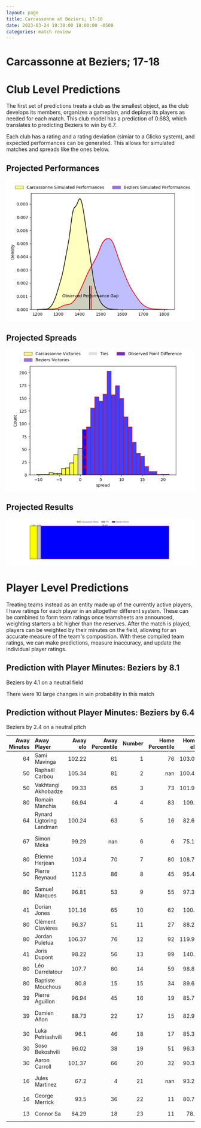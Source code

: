 ```yaml
---  
layout: page  
title: Carcassonne at Beziers; 17-18  
date: 2023-03-24 19:30:00 18:00:00 -0500  
categories: match review  
---
```

# Carcassonne at Beziers; 17-18

# Club Level Predictions


The first set of predictions treats a club as the smallest object, as the club develops its members, organizes a gameplan, and deploys its players as needed for each match. This club model has a prediction of 0.683, which translates to predicting Beziers to win by 6.7.

Each club has a rating and a rating deviation (simiar to a Glicko system), and expected performances can be generated. This allows for simulated matches and spreads like the ones below.
## Projected Performances


![Projected Performances](plots/performances_2023-03-24-Beziers-Carcassonne.png)
## Projected Spreads


![Projected Spreads](plots/spreads_2023-03-24-Beziers-Carcassonne.png)
## Projected Results


![Projected Results](plots/resultbar_2023-03-24-Beziers-Carcassonne.png)
# Player Level Predictions


Treating teams instead as an entity made up of the currently active players, I have ratings for each player in an altogether different system. These can be combined to form team ratings once teamsheets are announced, weighting starters a bit higher than the reserves. After the match is played, players can be weighted by their minutes on the field, allowing for an accurate measure of the team's composition. With these compiled team ratings, we can make predictions, measure inaccuracy, and update the individual player ratings.
## Prediction with Player Minutes: Beziers by 8.1


Beziers by 4.1 on a neutral field

There were 10 large changes in win probability in this match
## Prediction without Player Minutes: Beziers by 6.4


Beziers by 2.4 on a neutral pitch



|   Away Minutes | Away Player              |   Away elo |   Away Percentile |   Number |   Home Percentile |   Home elo | Home Player           |   Home Minutes |
|---------------:|:-------------------------|-----------:|------------------:|---------:|------------------:|-----------:|:----------------------|---------------:|
|             64 | Sami Mavinga             |     102.22 |                61 |        1 |                76 |     103.07 | Giorgi Akhaladze      |             56 |
|             50 | Raphaël Carbou           |     105.34 |                81 |        2 |               nan |     100.45 | Yvann Lalevee         |             56 |
|             50 | Vakhtangi Akhobadze      |      99.33 |                65 |        3 |                73 |     101.97 | Jon Zabala Arrieta    |             67 |
|             80 | Romain Manchia           |      66.94 |                 4 |        4 |                83 |     109.8  | Pierre Gayraud        |             67 |
|             64 | Rynard Ligtoring Landman |     100.24 |                63 |        5 |                16 |      82.64 | John Madigan          |             80 |
|             67 | Simon Meka               |      99.29 |               nan |        6 |                 6 |      75.14 | Jean-Baptiste Barrère |             62 |
|             80 | Étienne Herjean          |     103.4  |                70 |        7 |                80 |     108.78 | Gillian Benoy         |             80 |
|             50 | Pierre Reynaud           |     112.5  |                86 |        8 |                45 |      95.46 | Thomas Hoarau         |             67 |
|             80 | Samuel Marques           |      96.81 |                53 |        9 |                55 |      97.36 | Jean Victor Goillot   |             52 |
|             41 | Dorian Jones             |     101.16 |                65 |       10 |                62 |     100.3  | Romain Uruty          |             62 |
|             80 | Clément Clavières        |      96.37 |                51 |       11 |                27 |      88.29 | Nicolas Plazy         |             80 |
|             80 | Jordan Puletua           |     106.37 |                76 |       12 |                92 |     119.99 | Paul Recor            |             80 |
|             41 | Joris Dupont             |      98.22 |                56 |       13 |                99 |     140.9  | Maxime Espeut         |             80 |
|             80 | Léo Darrelatour          |     107.7  |                80 |       14 |                59 |      98.85 | Watisoni Votu         |             80 |
|             80 | Baptiste Mouchous        |      80.8  |                15 |       15 |                34 |      89.67 | Charly Malié          |             80 |
|             39 | Pierre Aguillon          |      96.94 |                45 |       16 |                19 |      85.74 | Mitchell Short        |             28 |
|             39 | Damien Añon              |      88.73 |                22 |       17 |                15 |      82.96 | Marco Pinto Ferrer    |             24 |
|             30 | Luka Petriashvili        |      96.1  |                46 |       18 |                17 |      85.35 | Francisco Fernandes   |             24 |
|             30 | Soso Bekoshvili          |      96.02 |                38 |       19 |                51 |      96.31 | William van Bost      |             18 |
|             30 | Aaron Carroll            |     101.37 |                66 |       20 |                32 |      90.31 | Victor Dreuille       |             18 |
|             16 | Jules Martinez           |      67.2  |                 4 |       21 |               nan |      93.21 | John-Hubert Meyer     |             13 |
|             16 | George Merrick           |      93.5  |                36 |       22 |                11 |      80.75 | Éloi Massot           |             13 |
|             13 | Connor Sa                |      84.29 |                18 |       23 |                11 |      78.9  | Maxence Lemardelet    |             13 |

